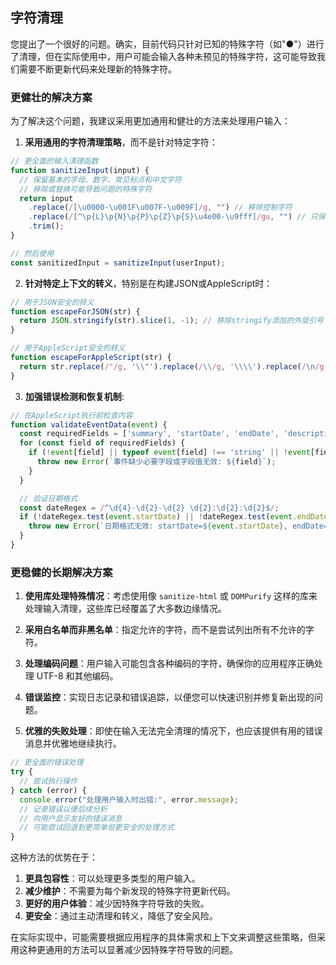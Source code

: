 ## 字符清理
您提出了一个很好的问题。确实，目前代码只针对已知的特殊字符（如"●"）进行了清理，但在实际使用中，用户可能会输入各种未预见的特殊字符，这可能导致我们需要不断更新代码来处理新的特殊字符。

### 更健壮的解决方案

为了解决这个问题，我建议采用更加通用和健壮的方法来处理用户输入：

1. **采用通用的字符清理策略**，而不是针对特定字符：

```javascript
// 更全面的输入清理函数
function sanitizeInput(input) {
  // 保留基本的字母、数字、常见标点和中文字符
  // 移除或替换可能导致问题的特殊字符
  return input
    .replace(/[\u0000-\u001F\u007F-\u009F]/g, "") // 移除控制字符
    .replace(/[^\p{L}\p{N}\p{P}\p{Z}\p{S}\u4e00-\u9fff]/gu, "") // 只保留字母、数字、标点、空格、符号和中文
    .trim();
}

// 然后使用
const sanitizedInput = sanitizeInput(userInput);
```

2. **针对特定上下文的转义**，特别是在构建JSON或AppleScript时：

```javascript
// 用于JSON安全的转义
function escapeForJSON(str) {
  return JSON.stringify(str).slice(1, -1); // 移除stringify添加的外层引号
}

// 用于AppleScript安全的转义
function escapeForAppleScript(str) {
  return str.replace(/"/g, '\\"').replace(/\\/g, '\\\\').replace(/\n/g, '\\n');
}
```

3. **加强错误检测和恢复机制**:

```javascript
// 在AppleScript执行前检查内容
function validateEventData(event) {
  const requiredFields = ['summary', 'startDate', 'endDate', 'description'];
  for (const field of requiredFields) {
    if (!event[field] || typeof event[field] !== 'string' || !event[field].trim()) {
      throw new Error(`事件缺少必要字段或字段值无效: ${field}`);
    }
  }

  // 验证日期格式
  const dateRegex = /^\d{4}-\d{2}-\d{2} \d{2}:\d{2}:\d{2}$/;
  if (!dateRegex.test(event.startDate) || !dateRegex.test(event.endDate)) {
    throw new Error(`日期格式无效: startDate=${event.startDate}, endDate=${event.endDate}`);
  }
}
```

### 更稳健的长期解决方案

1. **使用库处理特殊情况**：考虑使用像 `sanitize-html` 或 `DOMPurify` 这样的库来处理输入清理，这些库已经覆盖了大多数边缘情况。

2. **采用白名单而非黑名单**：指定允许的字符，而不是尝试列出所有不允许的字符。

3. **处理编码问题**：用户输入可能包含各种编码的字符，确保你的应用程序正确处理 UTF-8 和其他编码。

4. **错误监控**：实现日志记录和错误追踪，以便您可以快速识别并修复新出现的问题。

5. **优雅的失败处理**：即使在输入无法完全清理的情况下，也应该提供有用的错误消息并优雅地继续执行。

```javascript
// 更全面的错误处理
try {
  // 尝试执行操作
} catch (error) {
  console.error("处理用户输入时出错:", error.message);
  // 记录错误以便后续分析
  // 向用户显示友好的错误消息
  // 可能尝试回退到更简单但更安全的处理方式
}
```

这种方法的优势在于：

1. **更具包容性**：可以处理更多类型的用户输入。
2. **减少维护**：不需要为每个新发现的特殊字符更新代码。
3. **更好的用户体验**：减少因特殊字符导致的失败。
4. **更安全**：通过主动清理和转义，降低了安全风险。

在实际实现中，可能需要根据应用程序的具体需求和上下文来调整这些策略，但采用这种更通用的方法可以显著减少因特殊字符导致的问题。